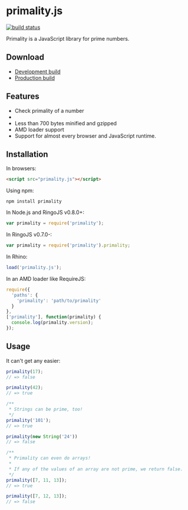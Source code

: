 # primality.js
[![build status](https://secure.travis-ci.org/KenanY/primality.png)](http://travis-ci.org/KenanY/primality)

Primality is a JavaScript library for prime numbers.

## Download

 * [Development build](https://raw.github.com/KenanY/primality/1.0.0/primality.js)
 * [Production build](https://raw.github.com/KenanY/primality/1.0.0/primality.min.js)

## Features

  - Check primality of a number
  -
  - Less than 700 bytes minified and gzipped
  - AMD loader support
  - Support for almost every browser and JavaScript runtime.

## Installation

In browsers:

``` html
<script src="primality.js"></script>
```

Using npm:

```
npm install primality
```

In Node.js and RingoJS v0.8.0+:

``` javascript
var primality = require('primality');
```

In RingoJS v0.7.0-:

``` javascript
var primality = require('primality').primality;
```

In Rhino:

``` javascript
load('primality.js');
```

In an AMD loader like RequireJS:

``` javascript
require({
  'paths': {
    'primality': 'path/to/primality'
  }
},
['primality'], function(primality) {
  console.log(primality.version);
});
```

## Usage

It can't get any easier:

``` javascript
primality(17);
// => false

primality(42);
// => true

/**
 * Strings can be prime, too!
 */
primality('101');
// => true

primality(new String('24'))
// => false

/**
 * Primality can even do arrays!
 *
 * If any of the values of an array are not prime, we return false.
 */
primality([7, 11, 13]);
// => true

primality([7, 12, 13]);
// => false
```